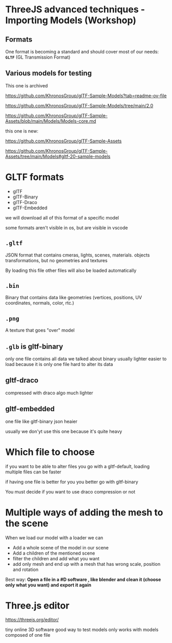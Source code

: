 # ThreeJS advanced techniques - Importing Models (Workshop)

## Formats

One format is becoming a standard and should cover most of our needs: **`GLTF`** (GL Transmission Format)

## Various models for testing

This one is archived

<https://github.com/KhronosGroup/glTF-Sample-Models?tab=readme-ov-file>

<https://github.com/KhronosGroup/glTF-Sample-Models/tree/main/2.0>

<https://github.com/KhronosGroup/glTF-Sample-Assets/blob/main/Models/Models-core.md>

this one is new:

<https://github.com/KhronosGroup/glTF-Sample-Assets>

<https://github.com/KhronosGroup/glTF-Sample-Assets/tree/main/Models#gltf-20-sample-models>


# GLTF formats

- glTF
- glTF-Binary
- glTF-Draco
- glTF-Embedded

we will download all of this format of a specific model

some formats aren't visible in os, but are visible in vscode

## `.gltf`

JSON format that contains cmeras, lights, scenes, materials. objects transformations, but no geometries and textures

By loading this file other files will also be loaded automatically

## `.bin`

Binary that contains data like geometries (vertices, positions, UV coordinates, normals, color, rtc.)

## `.png`

A texture that goes "over" model


## `.glb` is gltf-binary

only one file
contains all data we talked about
binary
usually lighter
easier to load because it is only one file
hard to alter its data


## gltf-draco

compressed with draco algo
much lighter

## gltf-embedded

one file like gltf-binary
json
heaier

usually we don'yt use this one because it's quite heavy

# Which file to choose

if you want to be able to alter files you go with a gltf-default, loading multiple files can be faster

if having one file is better for you you better go with gltf-binary

You must decide if you want to use draco compression or not

# Multiple ways of adding the mesh to the scene

When we load our model with a loader we can

- Add a whole scene of the model in our scene
- Add a children of the mentioned scene
- filter the children and add what you want
- add only mesh and end up with a mesh that has wrong scale, position and rotation

Best way: **Open a file in a #D software , like blender and clean it (choose only what you want) and export it again**



# Three.js editor

<https://threejs.org/editor/>

tiny online 3D software
good way to test models
only works with models composed of one file